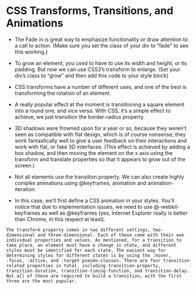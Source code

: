 # CSS Transforms, Transitions, and Animations

- The Fade in is great way to emphasize functionality or draw attention to a call to action. (Make sure you set the class of your div to “fade” to see this working.)

- To grow an element, you used to have to use its width and height, or its padding. But now we can use CSS3’s transform to enlarge. (Set your div’s class to “grow” and then add this code to your style block)

- CSS transforms have a number of different uses, and one of the best is transforming the rotation of an element.

- A really popular effect at the moment is transitioning a square element into a round one, and vice versa. With CSS, it’s a simple effect to achieve, we just transition the border-radius property.

- 3D shadows were frowned upon for a year or so, because they weren’t seen as compatible with flat design, which is of course nonsense, they work fantastically well to give a user feedback on their interactions and work with flat, or fake 3D interfaces. (This effect is achieved by adding a box shadow, and then moving the element on the x axis using the transform and translate properties so that it appears to grow out of the screen.)

- Not all elements use the transition property. We can also create highly complex animations using @keyframes, animation and animation-iteration.
- In this case, we’ll first define a CSS animation in your styles. You’ll notice that due to implementation issues, we need to use @-webkit-keyframes as well as @keyframes (yes, Internet Explorer really is better than Chrome, in this respect at least).

```
The transform property comes in two different settings, two-dimensional and three-dimensional. Each of these come with their own individual properties and values. As mentioned, for a transition to take place, an element must have a change in state, and different styles must be identified for each state. The easiest way for determining styles for different states is by using the :hover, :focus, :active, and :target pseudo-classes. There are four transition related properties in total, including transition-property, transition-duration, transition-timing-function, and transition-delay. Not all of these are required to build a transition, with the first three are the most popular.
```
